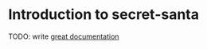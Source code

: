 # Introduction to secret-santa

TODO: write [great documentation](http://jacobian.org/writing/what-to-write/)
